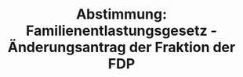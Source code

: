 ---
abstimmung:
  abstimmung: 3
  bundestagssitzung: 121
  legislaturperiode: 19
categories:
- Todo
data:
- title: Abstimmungsergebnis 20191024_3-data.pdf
  url: /res/2021-btw/abstimmungsergebnisse/20191024_3-data.pdf
- title: Abstimmungsergebnis 20191024_3_xls-data.xlsx
  url: /res/2021-btw/abstimmungsergebnisse/20191024_3_xls-data.xlsx
- title: Abstimmungsergebnis 20191024_3_xls-data.csv
  url: /res/2021-btw/abstimmungsergebnisse/csv/20191024_3_xls-data.csv
ergebnis:
  afd:
    enthaltung: 2
    gesamt: 91
    ja: 72
    nein: 0
    nichtabgegeben: 17
    ungueltig: 0
  bü90/gr:
    enthaltung: 0
    gesamt: 67
    ja: 0
    nein: 56
    nichtabgegeben: 11
    ungueltig: 0
  cdu/csu:
    enthaltung: 0
    gesamt: 246
    ja: 0
    nein: 217
    nichtabgegeben: 29
    ungueltig: 0
  die linke.:
    enthaltung: 0
    gesamt: 69
    ja: 0
    nein: 55
    nichtabgegeben: 14
    ungueltig: 0
  fdp:
    enthaltung: 0
    gesamt: 80
    ja: 67
    nein: 0
    nichtabgegeben: 13
    ungueltig: 0
  file: 20191024_3_xls-data.xlsx
  fraktionslos:
    enthaltung: 0
    gesamt: 4
    ja: 0
    nein: 1
    nichtabgegeben: 3
    ungueltig: 0
  spd:
    enthaltung: 0
    gesamt: 151
    ja: 0
    nein: 122
    nichtabgegeben: 29
    ungueltig: 0
layout: abstimmung
links:
- title: Link zu bundestag.de
  url: https://www.bundestag.de/parlament/plenum/abstimmung/abstimmung?id=552
preview: 'Deutscher Bundestag


  121. Sitzung des Deutschen Bundestages

  am Donnerstag, 24. Oktober 2019


  Endgültiges Ergebnis der Namentlichen Abstimmung Nr. 3


  Antrag der Abgeordneten Dr. Gero Hocker, Frank Sitta, Carina Konrad, weiterer

  Abgeordneter und der Fraktion der FDP

  Fachlich fundierte und europäisch einheitliche Rahmenbedingungen für eine

  wettbewerbsfähige Landwirtschaft mit Zukunft

  Drs. 19/14343'
tags:
- Todo
title: 'Abstimmung: Familienentlastungsgesetz - Änderungsantrag der Fraktion der FDP'
---